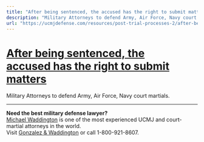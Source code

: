 ```yaml
---
title: "After being sentenced, the accused has the right to submit matters"
description: "Military Attorneys to defend Army, Air Force, Navy court martials."
url: "https://ucmjdefense.com/resources/post-trial-processes-2/after-being-sentenced-the-accused-has-the-right-to-submit-matters-for-the-cas-consideration.html"
---
```


# [After being sentenced, the accused has the right to submit matters](https://ucmjdefense.com/resources/post-trial-processes-2/after-being-sentenced-the-accused-has-the-right-to-submit-matters-for-the-cas-consideration.html)

Military Attorneys to defend Army, Air Force, Navy court martials.

---

**Need the best military defense lawyer?**  
[Michael Waddington](https://ucmjdefense.com/attorneys/michael-stewart-waddington-partner.html) is one of the most experienced UCMJ and court-martial attorneys in the world.  
Visit [Gonzalez & Waddington](https://ucmjdefense.com) or call 1-800-921-8607.
